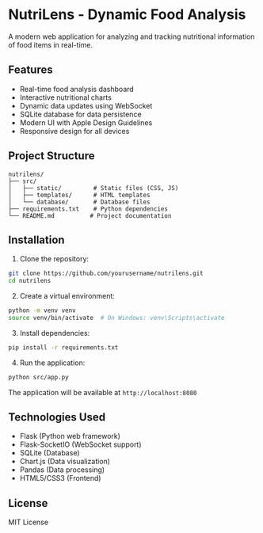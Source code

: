 # NutriLens - Dynamic Food Analysis

A modern web application for analyzing and tracking nutritional information of food items in real-time.

## Features

- Real-time food analysis dashboard
- Interactive nutritional charts
- Dynamic data updates using WebSocket
- SQLite database for data persistence
- Modern UI with Apple Design Guidelines
- Responsive design for all devices

## Project Structure

```
nutrilens/
├── src/
│   ├── static/         # Static files (CSS, JS)
│   ├── templates/      # HTML templates
│   └── database/       # Database files
├── requirements.txt    # Python dependencies
└── README.md          # Project documentation
```

## Installation

1. Clone the repository:
```bash
git clone https://github.com/yourusername/nutrilens.git
cd nutrilens
```

2. Create a virtual environment:
```bash
python -m venv venv
source venv/bin/activate  # On Windows: venv\Scripts\activate
```

3. Install dependencies:
```bash
pip install -r requirements.txt
```

4. Run the application:
```bash
python src/app.py
```

The application will be available at `http://localhost:8080`

## Technologies Used

- Flask (Python web framework)
- Flask-SocketIO (WebSocket support)
- SQLite (Database)
- Chart.js (Data visualization)
- Pandas (Data processing)
- HTML5/CSS3 (Frontend)

## License

MIT License 